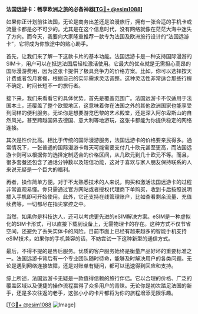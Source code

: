 **法国远游卡：畅享欧洲之旅的必备神器[[TG💪+ @esim1088](https://t.me/s/esim1088)]**

如果你正计划前往法国，无论是商务出差还是浪漫旅行，拥有一张合适的手机卡或流量卡都是必不可少的。尤其是在这个信息时代，没有网络就像在茫茫大海中迷失了方向。而今天，我要向大家隆重推荐一款专为法国及欧洲旅行设计的“法国远游卡”，它将成为你旅途中的贴心助手。

首先，让我们来了解一下这款卡片的基本功能。法国远游卡是一种支持国际漫游的SIM卡，用户可以在抵达法国后轻松激活使用。它最大的优点就是无需担心高昂的国际漫游费用，因为这张卡提供了极具竞争力的价格方案。比如，你可以选择按天计费或者包月套餐，根据自己的实际需求灵活调整。这种灵活性非常适合那些行程不确定、时间长短不一的旅行者。

接下来，我们来看看它的具体优势。首先是覆盖范围广。法国远游卡不仅适用于法国本土，还覆盖了整个欧盟地区，这意味着你在法国之外的其他欧洲国家也能享受到同样的便利服务。无论你是想要游览巴黎的艺术殿堂，还是深入阿尔卑斯山的自然风光，甚至跨越国界去德国、意大利等地游玩，这张卡都能为你提供稳定的网络连接。

其次是性价比高。相比于传统的国际漫游服务，法国远游卡的价格要亲民得多。通常情况下，一张普通的国际漫游卡每天可能需要支付几十欧元甚至更高，而法国远游卡则可以根据你的选择定制适合的价格区间，从几欧元到几十欧元不等。而且，很多套餐还包含了通话分钟数以及短信功能，这对于喜欢与家人朋友保持联系的人来说无疑是一个巨大的福利。

再者，操作简单方便。对于不太熟悉技术的人来说，购买和激活法国远游卡的过程非常直观易懂。你只需通过官方网站或者授权代理商下单购买，收到卡后按照说明插入手机即可开始使用。此外，它还支持在线管理账户，比如查看剩余流量、充值续费等，一切都尽在指尖掌控之中。

当然，如果你是科技达人，还可以考虑更先进的eSIM解决方案。eSIM是一种虚拟化的SIM卡形式，可以直接下载到设备上，无需物理卡的存在。这种方式不仅节省空间，还避免了丢失实体卡的风险。目前市面上已经有越来越多的智能手机支持eSIM技术，如果你的手机兼容的话，不妨尝试一下这种新型的通信方式。

最后，不得不提的是售后服务。优质的客户服务始终是衡量产品好坏的重要标准之一。法国远游卡背后有一个专业团队随时待命，能够及时解决用户的各类问题。无论是遇到网络连接故障，还是对账单有疑问，都可以迅速得到回应和支持。

综上所述，法国远游卡无疑是一款值得信赖的旅行伴侣。它以合理的价格、广泛的覆盖区域以及便捷的操作流程赢得了众多用户的青睐。无论你是初次踏足法国的新手，还是多次往返的老手，这张小小的卡片都将为你的旅程增添无限乐趣。

[[TG💪+ @esim1088](https://t.me/s/esim1088) ![Image](https://i.postimg.cc/4NQfJmqS/Snipaste-2025-05-13-00-14-12.png)]